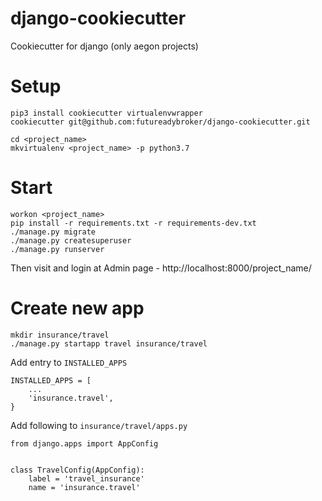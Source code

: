 # django-cookiecutter
Cookiecutter for django (only aegon projects)

# Setup
```
pip3 install cookiecutter virtualenvwrapper
cookiecutter git@github.com:futureadybroker/django-cookiecutter.git

cd <project_name>
mkvirtualenv <project_name> -p python3.7
```
# Start
```
workon <project_name>
pip install -r requirements.txt -r requirements-dev.txt
./manage.py migrate
./manage.py createsuperuser
./manage.py runserver
```
Then visit and login at Admin page - http://localhost:8000/project_name/

# Create new app
```
mkdir insurance/travel
./manage.py startapp travel insurance/travel
```

Add entry to `INSTALLED_APPS`
```
INSTALLED_APPS = [
    ...
    'insurance.travel',
}
```

Add following to `insurance/travel/apps.py`
```
from django.apps import AppConfig


class TravelConfig(AppConfig):
    label = 'travel_insurance'
    name = 'insurance.travel'
```
